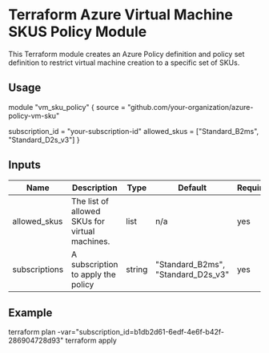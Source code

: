 # Terraform Azure Virtual Machine SKUS Policy Module

This Terraform module creates an Azure Policy definition and policy set definition to restrict virtual machine creation to a specific set of SKUs.

## Usage

module "vm_sku_policy" {
  source = "github.com/your-organization/azure-policy-vm-sku"

  subscription_id = "your-subscription-id"
  allowed_skus    = ["Standard_B2ms", "Standard_D2s_v3"]
}


## Inputs

| Name              | Description                                       | Type   | Default                            | Required |
|-------------------|---------------------------------------------------|--------|------------------------------------|----------|
| allowed_skus      | The list of allowed SKUs for virtual machines.    | list   | n/a                                | yes      |
| subscriptions     | A subscription to apply the policy                | string | "Standard_B2ms", "Standard_D2s_v3" | yes      |


## Example

terraform plan -var="subscription_id=b1db2d61-6edf-4e6f-b42f-286904728d93" 
terraform apply
